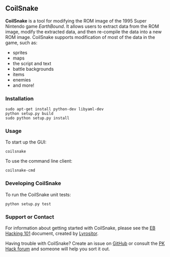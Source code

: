 ## CoilSnake

**CoilSnake** is a tool for modifying the ROM image of the 1995 Super Nintendo game *EarthBound*. It allows users to
extract data from the ROM image, modify the extracted data, and then re-compile the data into a new ROM image.
CoilSnake supports modification of most of the data in the game, such as:

* sprites
* maps
* the script and text
* battle backgrounds
* items
* enemies
* and more!

### Installation
```
sudo apt-get install python-dev libyaml-dev
python setup.py build
sudo python setup.py install
```

### Usage
To start up the GUI:
```
coilsnake
```

To use the command line client:
```
coilsnake-cmd
```

### Developing CoilSnake
To run the CoilSnake unit tests:
```
python setup.py test
```

### Support or Contact
For information about getting started with CoilSnake, please see the
[EB Hacking 101](http://www.lyros.net/files/EBHack101.pdf) document, created by
[Lyrositor](https://github.com/Lyrositor).

Having trouble with CoilSnake? Create an issue on [GitHub](https://github.com/kiij/CoilSnake/issues) or consult the
[PK Hack forum](forum.starmen.net/forum/Community/PKHack) and someone will help you sort it out.